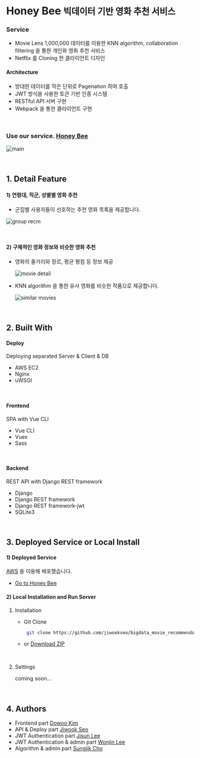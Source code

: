 # Honey Bee <small>빅데이터 기반 영화 추천 서비스</small>

### Service

- Movie Lens 1,000,000 데이터를 이용한 KNN algorithm, collaboration filtering 을 통한 개인화 영화 추천 서비스
- Netflix 를 Cloning 한 클라이언트 디자인

#### Architecture

- 방대한 데이터를 작은 단위로 Pagenation 하여 호출
- JWT 방식을 사용한 토큰 기반 인증 시스템
- RESTful API 서버 구현
- Webpack 을 통한 클라이언트 구현

&nbsp;

### Use our service. [Honey Bee](http://52.78.81.59/)

![main](assets/main.png)

&nbsp;

## 1. Detail Feature

#### 1) 연령대, 직군, 성별별 영화 추천

- 군집별 사용자들이 선호하는 추천 영화 목록을 제공합니다.

![group recm](assets/movie_list.png)

&nbsp;

#### 2) 구체적인 영화 정보와 비슷한 영화 추천

- 영화의 줄거리와 장르, 평균 평점 등 정보 제공

  ![movie detail](assets/movie_detail.png)

* KNN algorithm 을 통한 유사 영화를 비슷한 작품으로 제공합니다.

  ![similar movies](assets/similar_list.png)

&nbsp;

## 2. Built With

#### Deploy

Deploying separated Server & Client & DB

- AWS EC2
- Nginx
- uWSGI

&nbsp;

#### Frontend

SPA with Vue CLI

- Vue CLI
- Vuex
- Sass

&nbsp;

#### Backend

REST API with Django REST framework

- Django
- Django REST framework
- Django REST framework-jwt
- SQLite3

&nbsp;

## 3. Deployed Service or Local Install

#### 1) Deployed Service

[AWS](https://aws.amazon.com/) 을 이용해 배포했습니다.

- [Go to Honey Bee](http://52.78.81.59/)

#### 2) Local Installation and Run Server

1. Installation

   - Git Clone

     ```bash
      git clone https://github.com/jiwookseo/bigdata_movie_recommendation.git
     ```

   - or [Download ZIP](https://github.com/jiwookseo/bigdata_movie_recommendation/archive/develop.zip)

   &nbsp;

2. Settings

   coming soon...

&nbsp;

## 4. Authors

- Frontend part [Dowoo Kim](https://github.com/dowookims)
- API & Deploy part [Jiwook Seo](https://github.com/jiwookseo)
- JWT Authentication part [Jisun Lee](https://github.com/jisun1002)
- JWT Authentication & admin part [Wonjin Lee](https://github.com/Terpe66)
- Algorithm & admin part [Sungjik Cho](https://github.com/sungjik6875)
